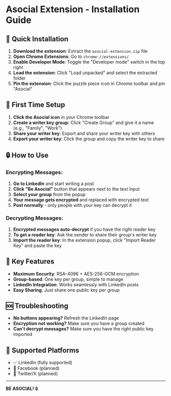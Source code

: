 # Asocial Extension - Installation Guide

## 🚀 Quick Installation

1. **Download the extension**: Extract the `asocial-extension.zip` file
2. **Open Chrome Extensions**: Go to `chrome://extensions/`
3. **Enable Developer Mode**: Toggle the "Developer mode" switch in the top right
4. **Load the extension**: Click "Load unpacked" and select the extracted folder
5. **Pin the extension**: Click the puzzle piece icon in Chrome toolbar and pin "Asocial"

## 🔧 First Time Setup

1. **Click the Asocial icon** in your Chrome toolbar
2. **Create a writer key group**: Click "Create Group" and give it a name (e.g., "Family", "Work")
3. **Share your writer key**: Export and share your writer key with others
4. **Export your writer key**: Click the group and copy the writer key to share

## 🔒 How to Use

### Encrypting Messages:
1. **Go to LinkedIn** and start writing a post
2. **Click "Be Asocial"** button that appears next to the text input
3. **Select your group** from the popup
4. **Your message gets encrypted** and replaced with encrypted text
5. **Post normally** - only people with your key can decrypt it

### Decrypting Messages:
1. **Encrypted messages auto-decrypt** if you have the right reader key
2. **To get a reader key**: Ask the sender to share their group's writer key
3. **Import the reader key**: In the extension popup, click "Import Reader Key" and paste the key

## 🎯 Key Features

- **Maximum Security**: RSA-4096 + AES-256-GCM encryption
- **Group-based**: One key per group, simple to manage
- **LinkedIn Integration**: Works seamlessly with LinkedIn posts
- **Easy Sharing**: Just share one public key per group

## 🆘 Troubleshooting

- **No buttons appearing?** Refresh the LinkedIn page
- **Encryption not working?** Make sure you have a group created
- **Can't decrypt messages?** Make sure you have the right public key imported

## 📱 Supported Platforms

- ✅ LinkedIn (fully supported)
- 🔄 Facebook (planned)
- 🔄 Twitter/X (planned)

---

**BE ASOCIAL!** 🔒
